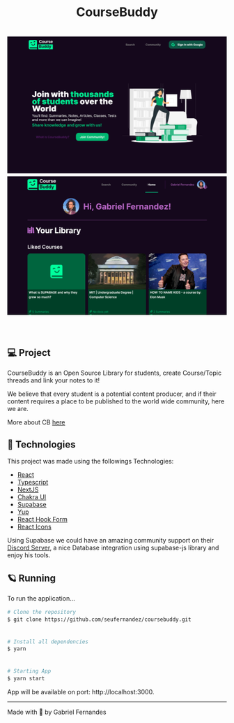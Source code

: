 <h1 align="center">
  CourseBuddy
</h1>
<h1 align="center">
    <img alt="Main Page" src=".github/main.png" />
    <img alt="Home Page" src=".github/home.png" />
</h1>

<br>

## 💻 Project

CourseBuddy is an Open Source Library for students, create Course/Topic threads and link your notes to it!

We believe that every student is a potential content producer, and if their content requires a place to be published to the world wide community, here we are.

More about CB [here](https://coursebuddy.tk/about)

## 🧪 Technologies

This project was made using the followings Technologies:

- [React](https://pt-br.reactjs.org/)
- [Typescript](https://pt-br.reactjs.org/)
- [NextJS](https://nextjs.org/)
- [Chakra UI](https://chakra-ui.com/)
- [Supabase](https://chakra-ui.com/)
- [Yup](https://github.com/jquense/yupp)
- [React Hook Form](https://react-hook-form.com/)
- [React Icons](https://react-icons.github.io/react-icons/)

Using Supabase we could have an amazing community support on their [Discord Server](https://discord.gg/bnncdqgBSS), a nice Database integration using supabase-js library and enjoy his tools.

## 🪐 Running

To run the application...

```bash
# Clone the repository
$ git clone https://github.com/seufernandez/coursebuddy.git


# Install all dependencies
$ yarn


# Starting App
$ yarn start
```

App will be available on port: http://localhost:3000.

---

Made with 🧡 by Gabriel Fernandes
